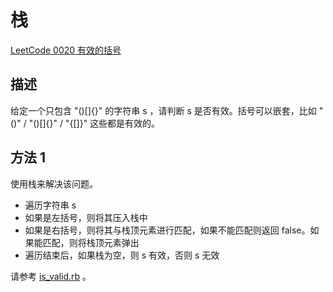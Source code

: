 # 栈

[LeetCode 0020 有效的括号](https://leetcode-cn.com/problems/valid-parentheses/)

## 描述

给定一个只包含 "()[]{}" 的字符串 s ，请判断 s 是否有效。括号可以嵌套，比如 "()" / "()[]{}" / "{[]}" 这些都是有效的。

## 方法 1

使用栈来解决该问题。

- 遍历字符串 s
- 如果是左括号，则将其压入栈中
- 如果是右括号，则将其与栈顶元素进行匹配，如果不能匹配则返回 false。如果能匹配，则将栈顶元素弹出
- 遍历结束后，如果栈为空，则 s 有效，否则 s 无效

请参考 [is_valid.rb](is_valid.rb) 。
